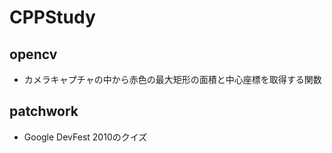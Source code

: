 CPPStudy
========

## opencv
* カメラキャプチャの中から赤色の最大矩形の面積と中心座標を取得する関数

## patchwork
* Google DevFest 2010のクイズ

